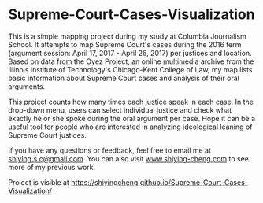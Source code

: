 # Supreme-Court-Cases-Visualization

This is a simple mapping project during my study at Columbia Journalism School. It attempts to map Supreme Court's cases during the 2016 term (argument session: April 17, 2017 - April 26, 2017) per justices and location. Based on data from the Oyez Project, an online multimedia archive from the Illinois Institute of Technology's Chicago-Kent College of Law, my map lists basic information about Supreme Court cases and analysis of their oral arguments.

This project counts how many times each justice speak in each case. In the drop-down menu, users can select individual justice and check what exactly he or she spoke during the oral argument per case. Hope it can be a useful tool for people who are interested in analyzing ideological leaning of Supreme Court justices.

If you have any questions or feedback, feel free to email me at shiying.s.c@gmail.com. You can also visit www.shiying-cheng.com to see more of my previous work.

Project is visible at https://shiyingcheng.github.io/Supreme-Court-Cases-Visualization/